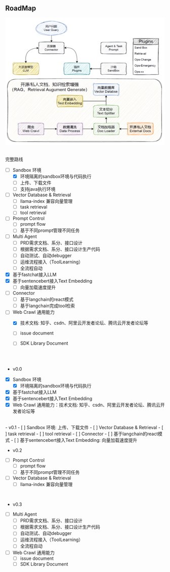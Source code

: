 
## RoadMap

<div align=center>
  <img src="../../sources/docs_imgs/devops-chatbot-module.png" alt="图片" width="600" height="400">
</div>
<br>


完整路线
- [ ] Sandbox 环境
  - [x] 环境隔离的sandbox环境与代码执行
  - [ ] 上传、下载文件
  - [ ] 支持java执行环境
- [ ] Vector Database & Retrieval
  - [ ] llama-index 兼容向量管理
  - [ ] task retrieval
  - [ ] tool retrieval
- [ ] Prompt Control
  - [ ] prompt flow
  - [ ] 基于不同prompt管理不同任务
- [ ] Multi Agent
  - [ ] PRD需求文档、系分、接口设计
  - [ ] 根据需求文档、系分、接口设计生产代码
  - [ ] 自动测试、自动debugger
  - [ ] 运维流程接入（ToolLearning）
  - [ ] 全流程自动
- [x] 基于fastchat接入LLM
- [x] 基于sentencebert接入Text Embedding
  - [ ] 向量加载速度提升
- [ ] Connector
  - [ ] 基于langchain的react模式
  - [ ] 基于langchain完成tool检索
- [ ] Web Crawl 通用能力
  - [x] 技术文档: 知乎、csdn、阿里云开发者论坛、腾讯云开发者论坛等
  - [ ] issue document
  - [ ] SDK Library Document


<br><br>

- v0.0
- [x] Sandbox 环境
  - [x] 环境隔离的sandbox环境与代码执行
- [x] 基于fastchat接入LLM
- [x] 基于sentencebert接入Text Embedding
- [x] Web Crawl 通用能力：技术文档: 知乎、csdn、阿里云开发者论坛、腾讯云开发者论坛等
<br>
- v0.1
- [ ] Sandbox 环境: 上传、下载文件
- [ ] Vector Database & Retrieval
  - [ ] task retrieval
  - [ ] tool retrieval
- [ ] Connector
  - [ ] 基于langchain的react模式
- [ ] 基于sentencebert接入Text Embedding: 向量加载速度提升
<br>

- v0.2
- [ ] Prompt Control
  - [ ] prompt flow
  - [ ] 基于不同prompt管理不同任务
- [ ] Vector Database & Retrieval
  - [ ] llama-index 兼容向量管理
<br>

- v0.3
- [ ] Multi Agent
  - [ ] PRD需求文档、系分、接口设计
  - [ ] 根据需求文档、系分、接口设计生产代码
  - [ ] 自动测试、自动debugger
  - [ ] 运维流程接入（ToolLearning）
  - [ ] 全流程自动
- [ ] Web Crawl 通用能力
  - [ ] issue document
  - [ ] SDK Library Document
<br>